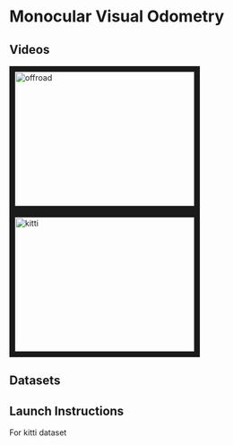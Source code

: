 # Monocular Visual Odometry

## Videos
<a href="https://www.youtube.com/embed/t6wC1vPhBfQ" target="_blank"><img src="http://img.youtube.com/vi/t6wC1vPhBfQ/0.jpg" 
alt="offroad" width="320" height="240" border="10" /></a>
<a href="https://www.youtube.com/embed/3ZPp9PxQwT0" target="_blank"><img src="http://img.youtube.com/vi/3ZPp9PxQwT0/0.jpg" 
alt="kitti" width="320" height="240" border="10" /></a>

## Datasets

## Launch Instructions

For kitti dataset

```roslaunch odometry odometry_kitti_node.launch
```
